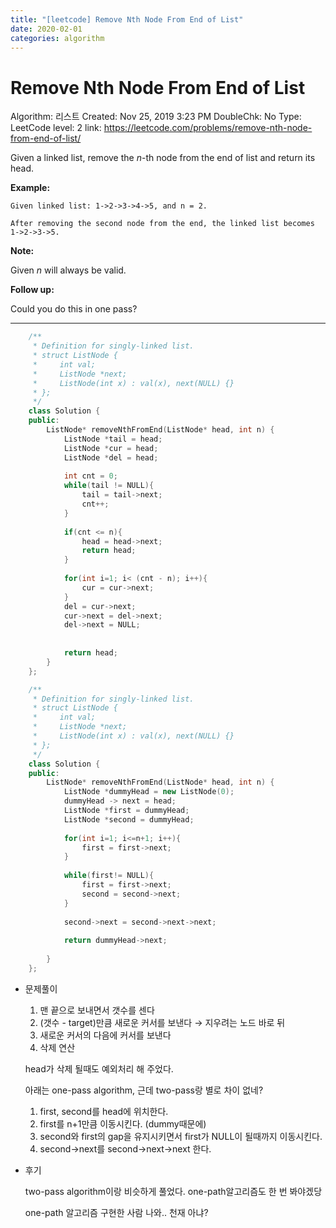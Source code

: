 ```yaml
---
title: "[leetcode] Remove Nth Node From End of List"
date: 2020-02-01
categories: algorithm
---
```

# Remove Nth Node From End of List

Algorithm: 리스트
Created: Nov 25, 2019 3:23 PM
DoubleChk: No
Type: LeetCode
level: 2
link: https://leetcode.com/problems/remove-nth-node-from-end-of-list/

Given a linked list, remove the *n*-th node from the end of list and return its head.

**Example:**

    Given linked list: 1->2->3->4->5, and n = 2.
    
    After removing the second node from the end, the linked list becomes 1->2->3->5.

**Note:**

Given *n* will always be valid.

**Follow up:**

Could you do this in one pass?

---
```c++
    /**
     * Definition for singly-linked list.
     * struct ListNode {
     *     int val;
     *     ListNode *next;
     *     ListNode(int x) : val(x), next(NULL) {}
     * };
     */
    class Solution {
    public:
        ListNode* removeNthFromEnd(ListNode* head, int n) {
            ListNode *tail = head;
            ListNode *cur = head;
            ListNode *del = head;
            
            int cnt = 0;
            while(tail != NULL){
                tail = tail->next;
                cnt++;
            }
            
            if(cnt <= n){
                head = head->next;
                return head;
            }
            
            for(int i=1; i< (cnt - n); i++){
                cur = cur->next;
            }
            del = cur->next;
            cur->next = del->next;
            del->next = NULL;
            
            
            return head;
        }
    };

    /**
     * Definition for singly-linked list.
     * struct ListNode {
     *     int val;
     *     ListNode *next;
     *     ListNode(int x) : val(x), next(NULL) {}
     * };
     */
    class Solution {
    public:
        ListNode* removeNthFromEnd(ListNode* head, int n) {
            ListNode *dummyHead = new ListNode(0);
            dummyHead -> next = head;
            ListNode *first = dummyHead;
            ListNode *second = dummyHead;
                    
            for(int i=1; i<=n+1; i++){
                first = first->next;
            }
            
            while(first!= NULL){
                first = first->next;
                second = second->next;
            }
            
            second->next = second->next->next;
            
            return dummyHead->next;
            
        }
    };
```
- 문제풀이
    1. 맨 끝으로 보내면서 갯수를 센다
    2. (갯수 - target)만큼 새로운 커서를 보낸다 → 지우려는 노드 바로 뒤
    3. 새로운 커서의 다음에 커서를 보낸다
    4. 삭제 연산

    head가 삭제 될때도 예외처리 해 주었다.

    아래는 one-pass algorithm, 근데 two-pass랑 별로 차이 없네?

    1. first, second를 head에 위치한다.
    2. first를 n+1만큼 이동시킨다. (dummy때문에)
    3. second와 first의 gap을 유지시키면서 first가 NULL이 될때까지 이동시킨다.
    4. second→next를 second→next→next 한다.
- 후기

    two-pass algorithm이랑 비슷하게 풀었다. one-path알고리즘도 한 번 봐야겠당

    one-path 알고리즘 구현한 사람 나와.. 천재 아냐?